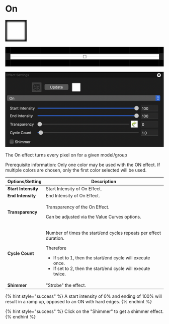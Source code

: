 # On

![Icon](<../../.gitbook/assets/image (1078).png>)

![Sequencer Grid](<../../.gitbook/assets/image (535).png>)

![](<../../.gitbook/assets/image (416).png>)

The On effect turns every pixel on for a given model/group

Prerequisite information: Only one color may be used with the ON effect. If multiple colors are chosen, only the first color selected will be used.

| **Options/Setting** | **Description**                                                                                                                                                                                                                             |
| ------------------- | ------------------------------------------------------------------------------------------------------------------------------------------------------------------------------------------------------------------------------------------- |
| **Start Intensity** | Start Intensity of On Effect.                                                                                                                                                                                                               |
| **End Intensity**   | End Intensity of On Effect.                                                                                                                                                                                                                 |
| **Transparency**    | <p>Transparency of the On Effect.</p><p>Can be adjusted via the Value Curves options.</p>                                                                                                                                                   |
| **Cycle Count**     | <p></p><p>Number of times the start/end cycles repeats per effect duration.</p><p>Therefore</p><ul><li>If set to 1, then the start/end cycle will execute once.</li><li>If set to 2, then the start/end cycle will execute twice.</li></ul> |
| **Shimmer**         | "Strobe" the effect.                                                                                                                                                                                                                        |

{% hint style="success" %}
A start intensity of 0% and ending of 100% will result in a ramp up, opposed to an ON with hard edges.
{% endhint %}

{% hint style="success" %}
Click on the "Shimmer" to get a shimmer effect.
{% endhint %}
